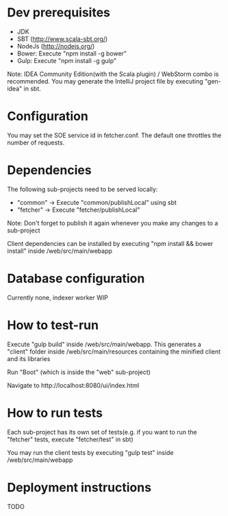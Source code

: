 # Dev prerequisites

  * JDK
  * SBT (http://www.scala-sbt.org/)
  * NodeJs (http://nodejs.org/)
  * Bower: Execute "npm install -g bower"
  * Gulp: Execute "npm install -g gulp"

Note: IDEA Community Edition(with the Scala plugin) / WebStorm combo is recommended. You may generate the IntelliJ project file by executing "gen-idea" in sbt.

# Configuration

You may set the SOE service id in fetcher.conf. The default one throttles the number of requests.

# Dependencies

The following sub-projects need to be served locally:

   * "common" -> Execute "common/publishLocal" using sbt
   * "fetcher" -> Execute "fetcher/publishLocal"

Note: Don't forget to publish it again whenever you make any changes to a sub-project

Client dependencies can be installed by executing "npm install && bower install" inside /web/src/main/webapp 

# Database configuration

Currently none, indexer worker WIP

# How to test-run

Execute "gulp build" inside /web/src/main/webapp. This generates a "client" folder inside /web/src/main/resources containing the minified client and its libraries

Run "Boot" (which is inside the "web" sub-project)

Navigate to http://localhost:8080/ui/index.html

# How to run tests

Each sub-project has its own set of tests(e.g. if you want to run the "fetcher" tests, execute "fetcher/test" in sbt)

You may run the client tests by executing "gulp test" inside /web/src/main/webapp

# Deployment instructions

TODO